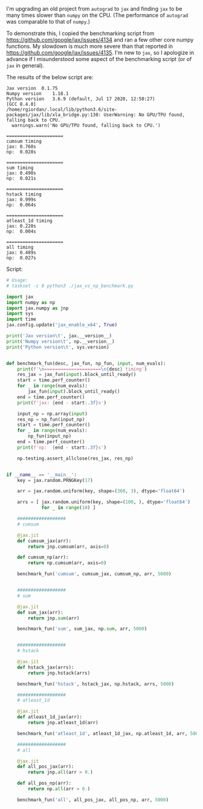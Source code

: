 I'm upgrading an old project from `autograd` to `jax`  and finding `jax` to be many times slower than `numpy` on the CPU.  (The performance of `autograd` was comparable to that of `numpy`.)

To demonstrate this, I copied the benchmarking script from https://github.com/google/jax/issues/4134 and ran a few other core numpy functions.  My slowdown is much more severe than that reported in https://github.com/google/jax/issues/4135.  I'm new to `jax`, so I apologize in advance if I misunderstood some aspect of the benchmarking script (or of `jax` in general).

The results of the below script are:
```
Jax version	 0.1.75
Numpy version	 1.18.1
Python version	 3.6.9 (default, Jul 17 2020, 12:50:27)
[GCC 8.4.0]
/home/rgiordan/.local/lib/python3.6/site-packages/jax/lib/xla_bridge.py:130: UserWarning: No GPU/TPU found, falling back to CPU.
  warnings.warn('No GPU/TPU found, falling back to CPU.')

=====================
cumsum timing
jax: 0.768s
np:  0.028s

=====================
sum timing
jax: 0.490s
np:  0.021s

=====================
hstack timing
jax: 0.999s
np:  0.064s

=====================
atleast_1d timing
jax: 0.220s
np:  0.004s

=====================
all timing
jax: 0.489s
np:  0.027s
```

Script:

```python
# Usage:
# taskset -c 0 python3 ./jax_vs_np_benchmark.py

import jax
import numpy as np
import jax.numpy as jnp
import sys
import time
jax.config.update('jax_enable_x64', True)

print('Jax version\t', jax.__version__)
print('Numpy version\t', np.__version__)
print('Python version\t', sys.version)


def benchmark_fun(desc, jax_fun, np_fun, input, num_evals):
    print(f'\n=====================\n{desc} timing')
    res_jax = jax_fun(input).block_until_ready()
    start = time.perf_counter()
    for _ in range(num_evals):
        jax_fun(input).block_until_ready()
    end = time.perf_counter()
    print(f'jax: {end - start:.3f}s')

    input_np = np.array(input)
    res_np = np_fun(input_np)
    start = time.perf_counter()
    for _ in range(num_evals):
        np_fun(input_np)
    end = time.perf_counter()
    print(f'np:  {end - start:.3f}s')

    np.testing.assert_allclose(res_jax, res_np)


if __name__ == '__main__':
    key = jax.random.PRNGKey(17)

    arr = jax.random.uniform(key, shape=(360, 3), dtype='float64')

    arrs = [ jax.random.uniform(key, shape=(100, ), dtype='float64')
             for _ in range(10) ]

    ##################
    # cumsum

    @jax.jit
    def cumsum_jax(arr):
        return jnp.cumsum(arr, axis=0)

    def cumsum_np(arr):
        return np.cumsum(arr, axis=0)

    benchmark_fun('cumsum', cumsum_jax, cumsum_np, arr, 5000)


    ##################
    # sum

    @jax.jit
    def sum_jax(arr):
        return jnp.sum(arr)

    benchmark_fun('sum', sum_jax, np.sum, arr, 5000)


    ##################
    # hstack

    @jax.jit
    def hstack_jax(arrs):
        return jnp.hstack(arrs)

    benchmark_fun('hstack', hstack_jax, np.hstack, arrs, 5000)

    ##################
    # atleast_1d

    @jax.jit
    def atleast_1d_jax(arr):
        return jnp.atleast_1d(arr)

    benchmark_fun('atleast_1d', atleast_1d_jax, np.atleast_1d, arr, 5000)

    ##################
    # all

    @jax.jit
    def all_pos_jax(arr):
        return jnp.all(arr > 0.)

    def all_pos_np(arr):
        return np.all(arr > 0.)

    benchmark_fun('all', all_pos_jax, all_pos_np, arr, 5000)
```
